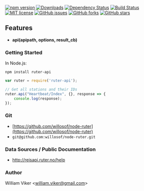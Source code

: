 [![npm version](https://badge.fury.io/js/ruter-api.svg)](https://badge.fury.io/js/ruter-api)
[![Downloads](https://img.shields.io/npm/dm/ruter-api.svg)](https://npmjs.com/ruter-api)
[![Dependency Status](https://david-dm.org/willosof/ruter-api.svg)](https://david-dm.org/willosof/ruter-api)
[![Build Status](https://travis-ci.org/willosof/node-ruter.svg?branch=master)](https://travis-ci.org/willosof/node-ruter)
[![MIT license](http://img.shields.io/badge/license-MIT-brightgreen.svg)](http://opensource.org/licenses/MIT)
[![GitHub issues](https://img.shields.io/github/issues/willosof/node-ruter.svg?style=plastic)](https://github.com/willosof/node-ruter/issues)
[![GitHub forks](https://img.shields.io/github/forks/willosof/node-ruter.svg?style=plastic)](https://github.com/willosof/node-ruter/network)
[![GitHub stars](https://img.shields.io/github/stars/willosof/node-ruter.svg?style=plastic)](https://github.com/willosof/node-ruter/stargazers)

## Features
* **api(apipath, options, result_cb)**

### Getting Started

In Node.js:

```
npm install ruter-api
```

```javascript
var ruter = require('ruter-api');

// Get all stations and their IDs
ruter.api("Heartbeat/Index", {}, response => {
	console.log(response);
});


```

### Git
* [https://github.com/willosof/node-ruter](https://github.com/willosof/node-ruter)
* `git@github.com:willosof/node-ruter.git`

### Data Sources / Public Documentation
* http://reisapi.ruter.no/help

### Author
William Viker <<william.viker@gmail.com>>
